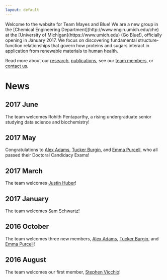```yaml
---
layout: default
---
```


<div class="page-content">
  Welcome to the website for Team Mayes and Blue! We are a new group in 
  the [Chemical Engineering Department](http://www.engin.umich.edu/che) 
  at the [University of Michigan](https://www.umich.edu) (Go Blue!), 
  officially opening in January 2017. We focus on discovering 
  fundamental structure-function relationships that govern how proteins 
  and sugars interact in application from renewable materials to human 
  health.
  
  Read more about our [research](research), [publications](publications), see our 
  [team members](team), or [contact us](contact). 
  
# News

## 2017 June

The team welcomes Rohith Pentaparthy, a rising undergraduate senior studying data science and biochemistry!

## 2017 May

Congratulations to [Alex Adams](team#xadams), [Tucker Burgin](team#tburgin), and [Emma Purcell](team#epurcell), who 
all passed their Doctoral Candidacy Exams!

## 2017 March

The team welcomes [Justin Huber](team#jhuber)!

## 2017 January

The team welcomes [Sam Schwartz](team#sschwartz)!


## 2016 October

The team welcomes three new members, [Alex Adams](team#xadams), [Tucker Burgin](team#tburgin), and [Emma Purcell](team#epurcell)!

## 2016 August

The team welcomes our first member, [Stephen Vicchio](team#svicchio)!
  
</div>
